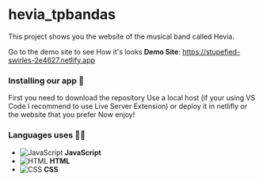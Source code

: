 # hevia_tpbandas

This project shows you the website of the musical band called Hevia.

Go to the demo site to see How it's looks **Demo Site**: 
https://stupefied-swirles-2e4627.netlify.app

### Installing our app 🔧
First you need to download the repository
Use a local host (if your using VS Code I recommend to use Live Server Extension) or deploy it in netlifly or the website that you prefer Now enjoy!

### Languages uses 👩‍💻

 - ![JavaScript](https://i.imgur.com/stMC6CK.png) **JavaScript**
 - ![HTML](https://i.imgur.com/CSYqKot.png) **HTML**   
 - ![CSS](https://imgur.com/r8SEo0Z.png) **CSS** 


